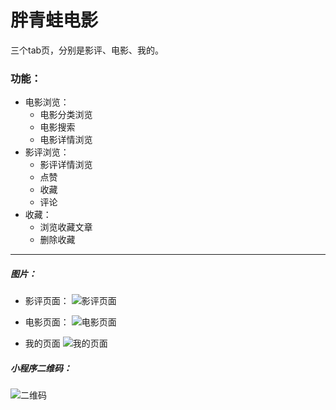 # 胖青蛙电影
三个tab页，分别是影评、电影、我的。
### 功能：
- 电影浏览：
	- 电影分类浏览
	- 电影搜索
	- 电影详情浏览
- 影评浏览：
	- 影评详情浏览
	- 点赞
	- 收藏
	- 评论
- 收藏：
	- 浏览收藏文章
	- 删除收藏
----

##### 图片：
- 影评页面：
![影评页面](http://hunmix.cc/wxMoviePic/article.png)

- 电影页面：
![电影页面](http://hunmix.cc/wxMoviePic/movie.png)

- 我的页面
![我的页面](http://hunmix.cc/wxMoviePic/mine1.png)

##### 小程序二维码：
![二维码](http://hunmix.cc/wxMoviePic/QRcode.jpg)